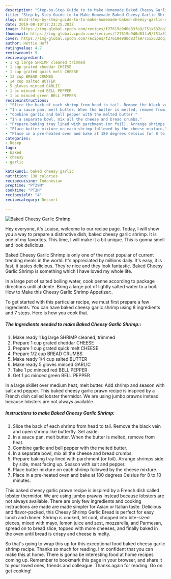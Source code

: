 ```yaml
---
description: "Step-by-Step Guide to to Make Homemade Baked Cheesy Garlic Shrimp"
title: "Step-by-Step Guide to to Make Homemade Baked Cheesy Garlic Shrimp"
slug: 6534-step-by-step-guide-to-to-make-homemade-baked-cheesy-garlic-shrimp
date: 2019-08-10T17:23:25.283Z
image: https://img-global.cpcdn.com/recipes/f27619e9d0d83fa9/751x532cq70/baked-cheesy-garlic-shrimp-recipe-main-photo.jpg
thumbnail: https://img-global.cpcdn.com/recipes/f27619e9d0d83fa9/751x532cq70/baked-cheesy-garlic-shrimp-recipe-main-photo.jpg
cover: https://img-global.cpcdn.com/recipes/f27619e9d0d83fa9/751x532cq70/baked-cheesy-garlic-shrimp-recipe-main-photo.jpg
author: Hettie Huff
ratingvalue: 4.7
reviewcount: 9
recipeingredient:
- 1 kg large SHRIMP cleaned trimmed
- 1 cup grated cheddar CHEESE
- 1 cup grated quick melt CHEESE
- 12 cup BREAD CRUMBS
- 14 cup salted BUTTER
- 5 gloves minced GARLIC
- 1 pc minced red BELL PEPPER
- 1 pc minced green BELL PEPPER
recipeinstructions:
- "Slice the back of each shrimp from head to tail. Remove the black vein and open shrimp like butterfly. Set aside."
- "In a sauce pan, melt butter. When the butter is melted, remove from heat."
- "Combine garlic and bell pepper with the melted butter."
- "In a separate bowl, mix all the cheese and bread crumbs."
- "Prepare baking tray lined with parchment (or foil). Arrange shrimps side by side, meat facing up. Season with salt and pepper."
- "Place butter mixture on each shrimp followed by the cheese mixture."
- "Place in a pre-heated oven and bake at 180 degrees Celsius for 8 to 10 minutes."
categories:
- Resep
tags:
- baked
- cheesy
- garlic

katakunci: baked cheesy garlic
nutrition: 138 calories
recipecuisine: Indonesian
preptime: "PT29M"
cooktime: "PT2H"
recipeyield: "4"
recipecategory: Dessert

---
```



![Baked Cheesy Garlic Shrimp](https://img-global.cpcdn.com/recipes/f27619e9d0d83fa9/751x532cq70/baked-cheesy-garlic-shrimp-recipe-main-photo.jpg)

Hey everyone, it's Louise, welcome to our recipe page. Today, I will show you a way to prepare a distinctive dish, baked cheesy garlic shrimp. It is one of my favorites. This time, I will make it a bit unique. This is gonna smell and look delicious.

Baked Cheesy Garlic Shrimp is only one of the most popular of current trending meals in the world. It's appreciated by millions daily. It's easy, it is fast, it tastes delicious. They're nice and they look fantastic. Baked Cheesy Garlic Shrimp is something which I have loved my whole life.

In a large pot of salted boiling water, cook penne according to package directions until al dente. Bring a large pot of lightly salted water to a boil. How to Make this Cheesy Garlic Shrimp Appetizer:.


To get started with this particular recipe, we must first prepare a few ingredients. You can have baked cheesy garlic shrimp using 8 ingredients and 7 steps. Here is how you cook that.

##### The ingredients needed to make Baked Cheesy Garlic Shrimp::

1. Make ready 1 kg large SHRIMP cleaned, trimmed
1. Prepare 1 cup grated cheddar CHEESE
1. Prepare 1 cup grated quick melt CHEESE
1. Prepare 1/2 cup BREAD CRUMBS
1. Make ready 1/4 cup salted BUTTER
1. Make ready 5 gloves minced GARLIC
1. Take 1 pc minced red BELL PEPPER
1. Get 1 pc minced green BELL PEPPER


In a large skillet over medium heat, melt butter. Add shrimp and season with salt and pepper. This baked cheesy garlic prawn recipe is inspired by a French dish called lobster thermidor. We are using jumbo prawns instead because lobsters are not always available. 

##### Instructions to make Baked Cheesy Garlic Shrimp:

1. Slice the back of each shrimp from head to tail. Remove the black vein and open shrimp like butterfly. Set aside.
1. In a sauce pan, melt butter. When the butter is melted, remove from heat.
1. Combine garlic and bell pepper with the melted butter.
1. In a separate bowl, mix all the cheese and bread crumbs.
1. Prepare baking tray lined with parchment (or foil). Arrange shrimps side by side, meat facing up. Season with salt and pepper.
1. Place butter mixture on each shrimp followed by the cheese mixture.
1. Place in a pre-heated oven and bake at 180 degrees Celsius for 8 to 10 minutes.


This baked cheesy garlic prawn recipe is inspired by a French dish called lobster thermidor. We are using jumbo prawns instead because lobsters are not always available. There are only few ingredients and cooking instructions are made are made simpler for Asian or Italian taste. Delicious and flavor-packed, this Cheesy Shrimp Garlic Bread is perfect for easy lunch and dinner. Shrimp is cooked, let cool, chopped into bite-sized pieces, mixed with mayo, lemon juice and zest, mozzarella, and Parmesan, spread on to bread slice, topped with more cheeses, and finally baked in the oven until bread is crispy and cheese is melty. 

So that's going to wrap this up for this exceptional food baked cheesy garlic shrimp recipe. Thanks so much for reading. I'm confident that you can make this at home. There is gonna be interesting food at home recipes coming up. Remember to bookmark this page in your browser, and share it to your loved ones, friends and colleague. Thanks again for reading. Go on get cooking!
